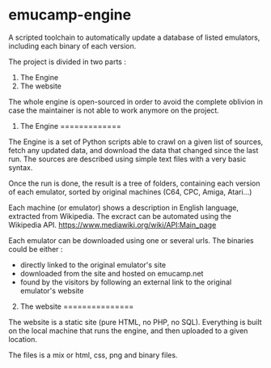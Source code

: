 emucamp-engine
==============

A scripted toolchain to automatically update a database of listed emulators, including each binary of each version. 

The project is divided in two parts :

1. The Engine
2. The website

The whole engine is open-sourced in order to avoid the complete oblivion in case the maintainer is not able to work anymore on the project.

1. The Engine
=============

The Engine is a set of Python scripts able to crawl on a given list of sources, fetch any updated data, and download the data that changed since the last run. The sources are described using simple text files with a very basic syntax.

Once the run is done, the result is a tree of folders, containing each version of each emulator, sorted by original machines (C64, CPC, Amiga, Atari...)

Each machine (or emulator) shows a description in English language, extracted from Wikipedia.
The excract can be automated using the Wikipedia API.
https://www.mediawiki.org/wiki/API:Main_page

Each emulator can be downloaded using one or several urls.
The binaries could be either :
 - directly linked to the original emulator's site
 - downloaded from the site and hosted on emucamp.net
 - found by the visitors by following an external link to the original emulator's website
 
 2. The website
===============

 The website is a static site (pure HTML, no PHP, no SQL). Everything is built on the local machine that runs the engine, and then uploaded to a given location.
 
 The files is a mix or html, css, png and binary files.  
